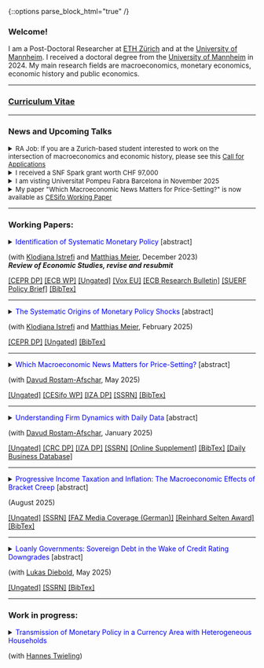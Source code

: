 {::options parse_block_html="true" /}


### Welcome!

I am a Post-Doctoral Researcher at <a href="https://ethz.ch/en.html" target="_blank">ETH Zürich</a> and at the <a href="https://www.vwl.uni-mannheim.de/en/" target="_blank">University of Mannheim</a>. I received a doctoral degree from the <a href="https://www.vwl.uni-mannheim.de/en/" target="_blank">University of Mannheim</a> in 2024. My main research fields are macroeconomics, monetary economics, economic history and public economics.

----


### <a href="https://lukas-hack.github.io/HackCV.pdf" target="_blank">Curriculum Vitae</a>

----

### News and Upcoming Talks
<details><summary markdown="span"><font size=2>RA Job: If you are a Zurich-based student interested to work on the intersection of macroeconomics and economic history, please see this  <a href="https://lukas-hack.github.io/files/Student_Assistant_CfA_2025.pdf" target="_blank">Call for Applications</a> </font></summary></details>

<details><summary markdown="span"><font size=2>I received a SNF Spark grant worth CHF 97,000 </font></summary></details>

<details><summary markdown="span"><font size=2>I am visting Universitat Pompeu Fabra
Barcelona in November 2025 </font></summary></details>

<details><summary markdown="span"><font size=2>My paper "Which Macroeconomic News Matters for Price-Setting?" is now available as <a href="https://www.ifo.de/en/cesifo/publications/2025/working-paper/which-macroeconomic-news-matters-price-setting" target="_blank">CESifo Working Paper</a>
</font></summary></details>


<!--
<details><summary markdown="span"><font size=2> I received the <a href="https://www.socialpolitik.de/en/reinhard-selten-award-2024" target="_blank"><u>Reinhard Selten Award 2024</u></a> for my research on: Progressive Income Taxation and Inflation: The Macroeconomic Effects of Bracket Creep</font></summary></details>
-->


<a> </a>

----



<!--<font color="gray"><i><small>&diams; Click title to see abstract.</small></i></font> --> 
### Working Papers:
<details>
  <summary markdown="span"><font color="blue">Identification of Systematic Monetary Policy</font> [abstract]
    
  (with <a href="https://sites.google.com/site/istrefiklodiana/" target="_blank">Klodiana Istrefi</a> and <a href="https://matthias-meier-econ.github.io/" target="_blank">Matthias Meier</a>, December 2023) <br />
  <b> <i>Review of Economic Studies, revise and resubmit </i> </b> </summary>
  
  | **Abstract**          |
  |:---------------------------|
  | We propose a novel identification design to estimate the causal effects of systematic monetary policy on the propagation of macroeconomic shocks. The design combines (i)~a time-varying measure of systematic monetary policy based on the historical composition of hawks and doves in the Federal Open Market Committee (FOMC) with (ii) an instrument that leverages the mechanical FOMC rotation of voting rights. We apply our design to study the effects of government spending shocks. We find fiscal multipliers between two and three when the FOMC is dovish and below zero when it is hawkish. Narrative evidence from historical FOMC records corroborates our findings. |
  
 </details>
  <a href="https://cepr.org/publications/dp17999" target="_blank"><u>[CEPR DP]</u></a> 
  <a href="https://www.ecb.europa.eu/pub/pdf/scpwps/ecb.wp2851~4d974d2c78.en.pdf?4cd7ee5d83a40ae84b8c09a27d7f80fa" target="_blank"><u>[ECB WP]</u></a> 
  <a href="https://lukas-hack.github.io/files/sysmp/HIM_SysMP.pdf" target="_blank"><u>[Ungated]</u></a> 
  <a href="https://cepr.org/voxeu/columns/hawkish-or-dovish-central-bankers-different-flocks-and-fiscal-shocks" target="_blank"><u>[Vox EU]</u></a> 
  <a href="https://www.ecb.europa.eu/pub/economic-research/resbull/2023/html/ecb.rb231219~159bb78c3e.en.html" target="_blank">[ECB Research Bulletin]</a> 
  <a href="https://lukas-hack.github.io/files/sysmp/HIM_SysMP_SUERF.pdf" target="_blank">[SUERF Policy Brief]</a> 
  <a href="https://lukas-hack.github.io/files/sysmp/HIM_SysMP.txt" target="_blank"><u>[BibTex]</u></a>
<br> 

----

<details>
  <summary markdown="span"><font color="blue">The Systematic Origins of Monetary Policy Shocks</font> [abstract]
    
  (with <a href="https://sites.google.com/site/istrefiklodiana/" target="_blank">Klodiana Istrefi</a> and <a href="https://matthias-meier-econ.github.io/" target="_blank">Matthias Meier</a>, February 2025)</summary>
  
  | **Abstract**          |
  |:---------------------------|
  | Conventional strategies to identify monetary policy shocks rest on the implicit assumption that systematic monetary policy is time-invariant. In an environment with time-varying systematic monetary policy, we formally show that these strategies yield shocks that are contaminated, leading to bias in estimated impulse responses. In line with our theoretical results, we empirically show that conventional monetary policy shocks are predictable by measured fluctuations in systematic monetary policy. We propose new shocks that are purged of this predictability. Our preferred new shocks show that U.S.~monetary policy affects inflation and output more strongly and faster compared to the corresponding conventional shocks. |
  
</details>
<a href="https://cepr.org/publications/dp19063" target="_blank"><u>[CEPR DP]</u></a> 
<a href="https://lukas-hack.github.io/files/mpshocks/HIM_Shocks.pdf" target="_blank"><u>[Ungated]</u></a> 
<a href="https://lukas-hack.github.io/files/mpshocks/HIM_Shocks.txt" target="_blank"><u>[BibTex]</u></a>


----




<details>
  <summary markdown="span"><font color="blue">Which Macroeconomic News Matters for Price-Setting?</font> [abstract]

  (with <a href="https://rostam-afschar.de/" target="_blank">Davud Rostam-Afschar</a>, May 2025)</summary>
  
  | **Abstract**          |
  |:---------------------------|
  |  We examine how macroeconomic news affects firms’ extensive-margin price-setting plans in a survey that we rolled out with randomized daily invitations. These plans predict future realized inflation. Using a high-frequency event study framework, we find that inflation and employment surprises imply significant and sizable revisions in firms' pricing plans. There is a limited role for news about the trade balance, but no significant role for other commonly studied data releases, e.g., industrial production. We also study news coverage and agents' news search behavior, finding that the intensive-margin response of media coverage and news search may partly drive our main results.|
  
 </details>
<a href="https://lukas-hack.github.io/files/macronews/MacroNews.pdf" target="_blank"><u>[Ungated]</u></a> 
<a href="https://www.ifo.de/en/cesifo/publications/2025/working-paper/which-macroeconomic-news-matters-price-setting" target="_blank">[CESifo WP]</a>
<a href="https://www.iza.org/publications/dp/17935" target="_blank"><u>[IZA DP]</u></a>
<a href="https://papers.ssrn.com/sol3/papers.cfm?abstract_id=5275313" target="_blank"><u>[SSRN]</u></a>
<a href="https://lukas-hack.github.io/files/macronews/MacroNews.txt" target="_blank"><u>[BibTex]</u></a>


----

 <details>
  <summary markdown="span"><font color="blue">Understanding Firm Dynamics with Daily Data</font> [abstract]
    
  (with <a href="https://rostam-afschar.de/" target="_blank">Davud Rostam-Afschar</a>, January 2025)</summary>
  
  | **Abstract**          |
  |:---------------------------|
  | How do firms’ plans and expectations respond to macroeconomic shocks? We run a daily survey of German firms over the past three years. We randomize daily invitations, delivering a stable composition of firms. This allows constructing daily time series and estimating dynamic aggregate causal effects. These estimates capture firms’ responsiveness conditional on the recent economic environment, making them informative for policymakers. We examine oil supply, monetary policy, and forward guidance shocks, finding that firms’ plans, especially price-setting plans, respond within days to oil supply and monetary policy shocks but not to forward guidance. Finally, we investigate firm heterogeneity and expectations. |
  
</details>
<a href="https://lukas-hack.github.io/files/understandingfirms/UnderstandingFirms.pdf" target="_blank"><u>[Ungated]</u></a> 
<a href="https://www.crctr224.de/research/discussion-papers/archive/dp593" target="_blank"><u>[CRC DP]</u></a> 
<a href="https://www.iza.org/publications/dp/17882/" target="_blank"><u>[IZA DP]</u></a>
<a href="https://papers.ssrn.com/sol3/papers.cfm?abstract_id=4944988" target="_blank"><u>[SSRN]</u></a>
<a href="https://lukas-hack.github.io/files/understandingfirms/UnderstandingFirms_OnlineSupplement.pdf" target="_blank"><u>[Online Supplement]</u></a>
<a href="https://lukas-hack.github.io/files/understandingfirms/UnderstandingFirms.txt" target="_blank"><u>[BibTex]</u></a>
<a href="https://lukas-hack.github.io/files/understandingfirms/dbd_instructions.txt" target="_blank"><u>[Daily Business Database]</u></a>


----

<details>
  <summary markdown="span"><font color="blue">Progressive Income Taxation and Inflation: The Macroeconomic Effects of Bracket Creep</font> [abstract]

  (August 2025)</summary>

    
  </summary>
  
  | **Abstract**          |
  |:---------------------------|
  | Under nominal progressive taxation, inflation drives up tax rates if the schedule is not adjusted, leading to bracket creep. To isolate bracket creep from other sources of tax rate changes, I propose a non-parametric decomposition approach. Applying the decomposition to German administrative tax records, I find sizeable bracket creep episodes. While the overall importance of bracket creep has decreased over time due to institutional changes, the post-Covid inflation surge led to a resurgence. Theoretically, I show how bracket creep affects labor supply decisions in a partial equilibrium framework and estimate a theory-consistent measure of bracket creep, the indexation gap, which is used to discipline a New Keynesian model with incomplete markets. The model predicts that bracket creep leads to a transitory steepening of the Phillips curve arising endogenously in response to a monetary shock. Such a steepening may alleviate the output costs of monetary disinflation. |
  
 </details>
 <a href="https://lukas-hack.github.io/files/bracketcreep/HackPITI.pdf" target="_blank"><u>[Ungated]</u></a> 
 <a href="https://papers.ssrn.com/sol3/papers.cfm?abstract_id=5268667" target="_blank"><u>[SSRN]</u></a> 
 <a href="https://lukas-hack.github.io/files/bracketcreep/faz_kalte_progression_published.pdf" target="_blank"><u>[FAZ Media Coverage (German)]</u></a>
 <a href="https://www.socialpolitik.de/en/reinhard-selten-award-2024" target="_blank"><u>[Reinhard Selten Award]</u></a>
 <a href="https://lukas-hack.github.io/files/bracketcreep/BracketCreep.txt" target="_blank"><u>[BibTex]</u></a>

----



<details>
  <summary markdown="span"><font color="blue">Loanly Governments: Sovereign Debt in the Wake of Credit Rating Downgrades</font> [abstract]

  (with <a href="https://sites.google.com/view/lukas-diebold" target="_blank">Lukas Diebold</a>, May 2025)</summary>
  
  | **Abstract**          |
  |:---------------------------|
  |  This paper studies the funding structure of governments, examining financing beyond traditional sovereign bond markets. We document significant heterogeneity in the use of bonds and loans, and in the composition of foreign and domestic creditors. We relate this heterogeneity to sovereign credit ratings and present three key findings. First, sovereigns adjust the composition of financing instruments when credit ratings change. Second, not all rating changes and countries are alike. We find strong evidence for substitution from bonds to loans only when (i) credit ratings decrease for (ii) countries that have been rated sufficiently low. Third, the substitution toward loans is primarily financed through the domestic financial sector via foreign funds, and associated with a subsequent increase in financial distress, raising financial stability concerns. Finally, we show that the documented loan-bond substitution is also accompanied by a reduction in real GDP, primarily driven by a decline in investment, suggesting real adverse consequences.|
  
 </details>
<a href="https://lukas-hack.github.io/files/loanlygovt/LoanlyGovernments.pdf" target="_blank"><u>[Ungated]</u></a> 
<a href="https://papers.ssrn.com/sol3/papers.cfm?abstract_id=5276268" target="_blank"><u>[SSRN]</u></a> 
<a href="https://lukas-hack.github.io/files/loanlygovt/LoanlyGovernments.txt" target="_blank"><u>[BibTex]</u></a>


----

### Work in progress:
 


 <details>
  <summary markdown="span"><font color="blue">Transmission of Monetary Policy in a Currency Area with Heterogeneous Households</font>
    
  (with <a href="https://www.hannes-twieling.com/" target="_blank">Hannes Twieling</a>)</summary>
  
  | **Abstract**          |
  |:---------------------------|
  | working paper coming soon |
  
 </details>
<!--
 <a href="https://www.dropbox.com/s/83xwsadbrh63uqg/SomePaper2.pdf?dl=0" target="_blank"><u>[Paper (PDF)]</u></a> (Prelim. draft available upon request) 
----

<br>
 
### Publications:

<details>
  <summary markdown="span"><font color="blue">Some paper</font>
    
  <font color="black"><b><i>Some Journal</i></b>, 24(8), 2012-32, December 2020</font></summary>
  
  | **Abstract**          |
  |:---------------------------|
  | Some abstract again. |
  
  </details>
  <a href="https://sites.google.com/site/matthias1meier1/" target="_blank"><u>[Publisher (Open Access)]</u></a> / <a href="https://lukas-hack.github.io/papers/SomePaper2.pdf" target="_blank"><u>[Working Paper Version]</u></a>
  
  ----

<br>

  ----

<br>

### Select Work in Progress:
<details>
  <summary markdown="span"><font color="blue">Some ongoing project</font>
  
  (with [Matthias Meier](https://sites.google.com/site/matthias1meier1/))</summary>
  
 </details>
 
 ---------------------------------------------------------------------------------------------------------
  -->
